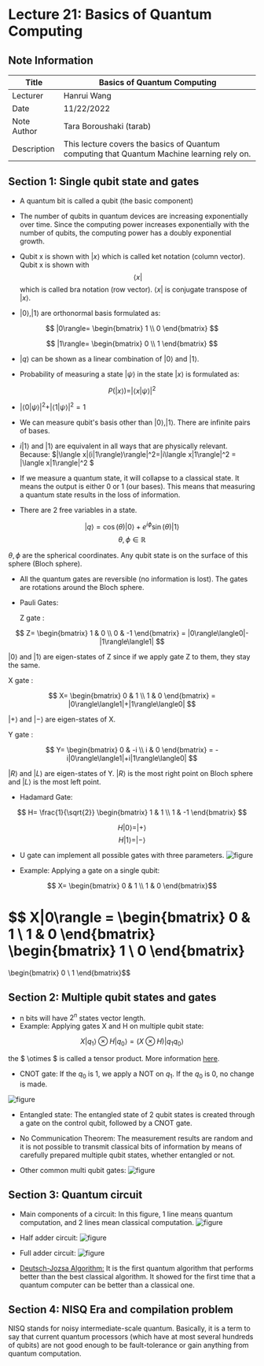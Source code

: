 # Lecture 21:  Basics of Quantum Computing

## Note Information

| Title       |Basics of Quantum Computing                                                                             |
|-------------|-----------------------------------------------------------------------------------------------------------------|
| Lecturer    |                     Hanrui Wang                                                                                 |
| Date        | 11/22/2022                                                                                                      |
| Note Author | Tara Boroushaki (tarab)                                                                                      |
| Description |  This lecture covers the basics of Quantum computing that Quantum Machine learning rely on. 

## Section 1: Single qubit state and gates
- A quantum bit is called a qubit (the basic component)

- The number of qubits in quantum devices are increasing exponentially over time. Since the computing power increases exponentially with the number of qubits, the computing power has a doubly exponential growth.

- Qubit x is shown with $|x\rangle$ which is called ket notation (column vector). Qubit x is shown with $$\langle x|$$ which is called bra notation (row vector). $\langle x|$ is conjugate transpose of $|x\rangle$.

- $|0\rangle,|1\rangle$ are orthonormal basis formulated as:
  
$$ |0\rangle= 
\begin{bmatrix} 
1 \\
0 
\end{bmatrix} $$

$$ |1\rangle= 
\begin{bmatrix} 
0 \\ 
1 
\end{bmatrix} $$

- $|q\rangle$ can be shown as a linear combination of $|0\rangle$ and $|1\rangle$.

- Probability of measuring a state $|\psi\rangle$ in the state $|x\rangle$ is formulated as:

$$P(|x\rangle) = |\langle x|\psi\rangle|^2 $$  

- $|\langle0|\psi\rangle|^2 + |\langle1|\psi\rangle|^2 = 1$

- We can measure qubit's basis other than $|0\rangle,|1\rangle$. There are infinite pairs of bases.

- $i|1\rangle$ and $|1\rangle$ are equivalent in all ways that are physically relevant. Because: $|\langle x|(i|1\rangle)\rangle|^2=|i\langle x|1\rangle|^2 = |\langle x|1\rangle|^2 $

- If we measure a quantum state, it will collapse to a classical state. It means the output is either 0 or 1 (our bases). This means that measuring a quantum state results in the loss of information.

- There are 2 free variables in a state. 

$$ |q\rangle = \cos(\theta)|0\rangle +e^{i\phi}\sin(\theta)|1\rangle$$ $$\theta, \phi \in \mathbb{R}$$

$\theta, \phi$ are the spherical coordinates. Any qubit state is on the surface of this sphere (Bloch sphere).

- All the quantum gates are reversible (no information is lost). The gates are rotations around the Bloch sphere. 

- Pauli Gates:

  Z gate : 
  
$$ Z= \begin{bmatrix} 1 & 0 \\ 
0 & -1 \end{bmatrix} = |0\rangle\langle0|-|1\rangle\langle1| $$

$|0\rangle$ and $|1\rangle$ are eigen-states of Z since if we apply gate Z to them, they stay the same.

X gate : 

$$ X= \begin{bmatrix} 0 & 1 \\ 
1 & 0 
\end{bmatrix} = |0\rangle\langle1|+|1\rangle\langle0| $$

$|+\rangle$  and $|-\rangle$ are eigen-states of X.

Y gate : 

$$ Y= \begin{bmatrix} 0 & -i \\ 
i & 0 
\end{bmatrix} = -i|0\rangle\langle1|+i|1\rangle\langle0| $$

$|R\rangle$  and $|L\rangle$ are eigen-states of Y. $|R\rangle$ is the most right point on Bloch sphere and $|L\rangle$ is the most left point.


- Hadamard Gate: 

$$ H= \frac{1}{\sqrt{2}} 
\begin{bmatrix} 1 & 1 \\ 
1 & -1 
\end{bmatrix} $$

$$ H|0\rangle = |+\rangle$$
$$ H|1\rangle = |-\rangle$$

- U gate can implement all possible gates with three parameters.
![figure](figures/lecture-21/tarab/eq1.png)

- Example: Applying a gate on a single qubit:


$$ X= 
\begin{bmatrix} 
0 & 1 \\ 
1 & 0 
\end{bmatrix}$$


$$ X|0\rangle = 
\begin{bmatrix} 
0 & 1 \\ 
1 & 0 
\end{bmatrix}  
\begin{bmatrix} 
1 \\
 0
 \end{bmatrix}
= 
\begin{bmatrix}
 0 \\ 
 1 
 \end{bmatrix}$$



## Section 2: Multiple qubit states and gates

- n bits will have $2^n$ states vector length.
- Example: Applying gates X and H on multiple qubit state:


$$ X|q_1\rangle  \otimes H|q_0\rangle = (X \otimes H)|q_1q_0\rangle$$

the $ \otimes $ is called a tensor product. More information [here](https://en.wikipedia.org/wiki/Tensor_product).

- CNOT gate: If the $q_0$ is 1, we apply a NOT on $q_1$. If the $q_0$ is 0, no change is made.

![figure](figures/lecture-21/tarab/Not.png)

- Entangled state: The entangled state of 2 qubit states is created through a gate on the control qubit, followed by a CNOT gate.

- No Communication Theorem: The measurement results are random and it is not possible to transmit classical bits of information by means of carefully prepared  multiple qubit states, whether entangled or not.
 
- Other common multi qubit gates:
![figure](figures/lecture-21/tarab/gates.png)


## Section 3: Quantum circuit

- Main components of a circuit:
In this figure, 1 line means quantum computation, and 2 lines mean classical computation.
![figure](figures/lecture-21/tarab/circuit.png)

- Half adder circuit: 
![figure](figures/lecture-21/tarab/half.png)
- Full adder circuit: 
![figure](figures/lecture-21/tarab/full.png)

- [Deutsch-Jozsa Algorithm:](https://qiskit.org/textbook/ch-algorithms/deutsch-jozsa.html) It is the first quantum algorithm that performs better than the best classical algorithm. It showed for the first time that a quantum computer can be better than a classical one. 

## Section 4: NISQ Era and compilation problem

NISQ stands for noisy intermediate-scale quantum.
Basically, it is a term to say that current quantum processors (which have at most several hundreds of qubits) are not good enough to be fault-tolerance or gain anything from quantum computation.
